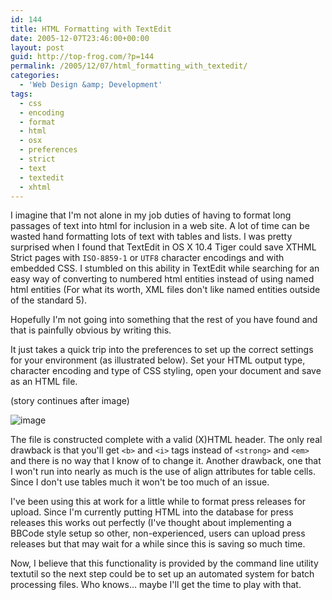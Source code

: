 ```yaml
---
id: 144
title: HTML Formatting with TextEdit
date: 2005-12-07T23:46:00+00:00
layout: post
guid: http://top-frog.com/?p=144
permalink: /2005/12/07/html_formatting_with_textedit/
categories:
  - 'Web Design &amp; Development'
tags:
  - css
  - encoding
  - format
  - html
  - osx
  - preferences
  - strict
  - text
  - textedit
  - xhtml
---
```

I imagine that I'm not alone in my job duties of having to format long passages of text into html for inclusion in a web site. A lot of time can be wasted hand formatting lots of text with tables and lists. I was pretty surprised when I found that TextEdit in OS X 10.4 Tiger could save XTHML Strict pages with `ISO-8859-1` or `UTF8` character encodings and with embedded CSS. I stumbled on this ability in TextEdit while searching for an easy way of converting to numbered html entities instead of using named html entities (For what its worth, XML files don't like named entities outside of the standard 5).

Hopefully I'm not going into something that the rest of you have found and that is painfully obvious by writing this.



It just takes a quick trip into the preferences to set up the correct settings for your environment (as illustrated below). Set your HTML output type, character encoding and type of CSS styling, open your document and save as an HTML file. 

(story continues after image)

![image](https://top-frog.com/images/articles/text-edit.gif)

The file is constructed complete with a valid (X)HTML header. The only real drawback is that you'll get `<b>` and `<i>` tags instead of `<strong>` and `<em>` and there is no way that I know of to change it. Another drawback, one that I won't run into nearly as much is the use of align attributes for table cells. Since I don't use tables much it won't be too much of an issue. 

I've been using this at work for a little while to format press releases for upload. Since I'm currently putting HTML into the database for press releases this works out perfectly (I've thought about implementing a BBCode style setup so other, non-experienced, users can upload press releases but that may wait for a while since this is saving so much time.

Now, I believe that this functionality is provided by the command line utility textutil so the next step could be to set up an automated system for batch processing files. Who knows… maybe I'll get the time to play with that.